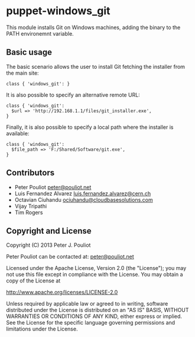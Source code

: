 puppet-windows_git
==============
This module installs Git on Windows machines, adding the binary to the PATH environemnt variable.

Basic usage
-----------
The basic scenario allows the user to install Git fetching the installer from the main site:

    class { 'windows_git': }

It is also possible to specify an alternative remote URL:

    class { 'windows_git':
      $url => 'http://192.168.1.1/files/git_installer.exe',
    }

Finally, it is also possible to specify a local path where the installer is available:

    class { 'windows_git':
      $file_path => 'F:/Shared/Software/git.exe',
    }

Contributors
------------
 * Peter Pouliot <peter@pouliot.net>
 * Luis Fernandez Alvarez <luis.fernandez.alvarez@cern.ch>
 * Octavian Ciuhandu <ociuhandu@cloudbasesolutions.com>
 * Vijay Tripathi
 * Tim Rogers


Copyright and License
---------------------

Copyright (C) 2013 Peter J. Pouliot

Peter Pouliot can be contacted at: peter@pouliot.net

Licensed under the Apache License, Version 2.0 (the "License");
you may not use this file except in compliance with the License.
You may obtain a copy of the License at

  http://www.apache.org/licenses/LICENSE-2.0

Unless required by applicable law or agreed to in writing, software
distributed under the License is distributed on an "AS IS" BASIS,
WITHOUT WARRANTIES OR CONDITIONS OF ANY KIND, either express or implied.
See the License for the specific language governing permissions and
limitations under the License.
 
